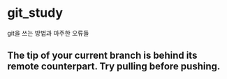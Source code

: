 # git_study
git을 쓰는 방법과 마주한 오류들

## The tip of your current branch is behind its remote counterpart. Try pulling before pushing. 
